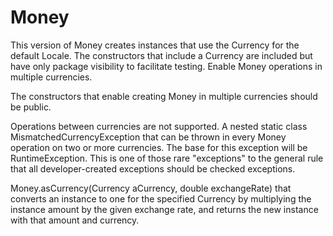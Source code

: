 # Money
This version of Money creates instances that use the Currency for the default Locale. The constructors that include a Currency are 
included but have only package visibility to facilitate testing. Enable Money operations in multiple currencies. 

The constructors that enable creating Money in multiple currencies should be public.

Operations between currencies are not supported. A nested static class MismatchedCurrencyException that can be thrown 
in every Money operation on two or more currencies. The base for this exception will be RuntimeException. This is one of those rare "exceptions" to the general rule that all developer-created exceptions should be checked exceptions. 

Money.asCurrency(Currency aCurrency, double exchangeRate) that converts an instance to one for the specified Currency 
by multiplying the instance amount by the given exchange rate, and returns the new instance with that amount and currency.

